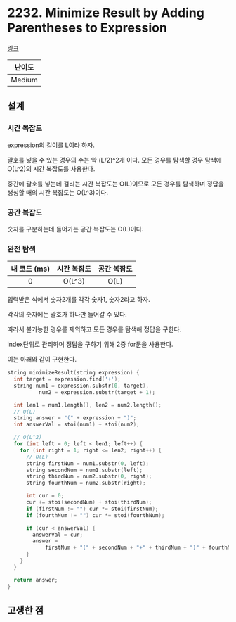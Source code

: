 # 2232. Minimize Result by Adding Parentheses to Expression

[링크](https://leetcode.com/contest/weekly-contest-288/problems/minimize-result-by-adding-parentheses-to-expression/)

| 난이도 |
| :----: |
| Medium |

## 설계

### 시간 복잡도

expression의 길이를 L이라 하자.

괄호를 넣을 수 있는 경우의 수는 약 (L/2)^2개 이다. 모든 경우를 탐색할 경우 탐색에 O(L^2)의 시간 복잡도를 사용한다.

중간에 괄호를 넣는데 걸리는 시간 복잡도는 O(L)이므로 모든 경우를 탐색하며 정답을 생성할 때의 시간 복잡도는 O(L^3)이다.

### 공간 복잡도

숫자를 구분하는데 들어가는 공간 복잡도는 O(L)이다.

### 완전 탐색

| 내 코드 (ms) | 시간 복잡도 | 공간 복잡도 |
| :----------: | :---------: | :---------: |
|      0       |   O(L^3)    |    O(L)     |

입력받은 식에서 숫자2개를 각각 숫자1, 숫자2라고 하자.

각각의 숫자에는 괄호가 하나만 들어갈 수 있다.

따라서 불가능한 경우를 제외하고 모든 경우를 탐색해 정답을 구한다.

index단위로 관리하며 정답을 구하기 위해 2중 for문을 사용한다.

이는 아래와 같이 구현한다.

```cpp
string minimizeResult(string expression) {
  int target = expression.find('+');
  string num1 = expression.substr(0, target),
          num2 = expression.substr(target + 1);

  int len1 = num1.length(), len2 = num2.length();
  // O(L)
  string answer = "(" + expression + ")";
  int answerVal = stoi(num1) + stoi(num2);

  // O(L^2)
  for (int left = 0; left < len1; left++) {
    for (int right = 1; right <= len2; right++) {
      // O(L)
      string firstNum = num1.substr(0, left);
      string secondNum = num1.substr(left);
      string thirdNum = num2.substr(0, right);
      string fourthNum = num2.substr(right);

      int cur = 0;
      cur += stoi(secondNum) + stoi(thirdNum);
      if (firstNum != "") cur *= stoi(firstNum);
      if (fourthNum != "") cur *= stoi(fourthNum);

      if (cur < answerVal) {
        answerVal = cur;
        answer =
            firstNum + "(" + secondNum + "+" + thirdNum + ")" + fourthNum;
      }
    }
  }

  return answer;
}
```

## 고생한 점
